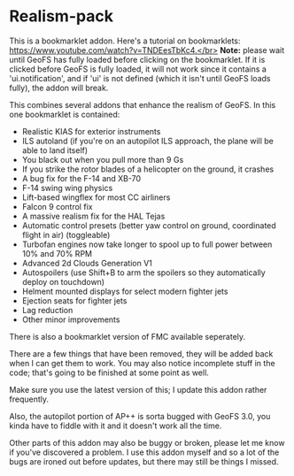 # Realism-pack
This is a bookmarklet addon. Here's a tutorial on bookmarklets: https://www.youtube.com/watch?v=TNDEesTbKc4.</br>
**Note:** please wait until GeoFS has fully loaded before clicking on the bookmarklet. If it is clicked before GeoFS is fully loaded, it will not work since it contains a 'ui.notification', and if 'ui' is not defined (which it isn't until GeoFS loads fully), the addon will break.

This combines several addons that enhance the realism of GeoFS. In this one bookmarklet is contained:

- Realistic KIAS for exterior instruments
- ILS autoland (if you're on an autopilot ILS approach, the plane will be able to land itself)
- You black out when you pull more than 9 Gs
- If you strike the rotor blades of a helicopter on the ground, it crashes
- A bug fix for the F-14 and XB-70
- F-14 swing wing physics
- Lift-based wingflex for most CC airliners
- Falcon 9 control fix
- A massive realism fix for the HAL Tejas
- Automatic control presets (better yaw control on ground, coordinated flight in air) (toggleable)
- Turbofan engines now take longer to spool up to full power between 10% and 70% RPM
- Advanced 2d Clouds Generation V1
- Autospoilers (use Shift+B to arm the spoilers so they automatically deploy on touchdown)
- Helment mounted displays for select modern fighter jets
- Ejection seats for fighter jets
- Lag reduction
- Other minor improvements

There is also a bookmarklet version of FMC available seperately.

There are a few things that have been removed, they will be added back when I can get them to work. You may also notice incomplete stuff in the code; that's going to be finished at some point as well.

Make sure you use the latest version of this; I update this addon rather frequently.

Also, the autopilot portion of AP++ is sorta bugged with GeoFS 3.0, you kinda have to fiddle with it and it doesn't work all the time.

Other parts of this addon may also be buggy or broken, please let me know if you've discovered a problem. I use this addon myself and so a lot of the bugs are ironed out before updates, but there may still be things I missed.
